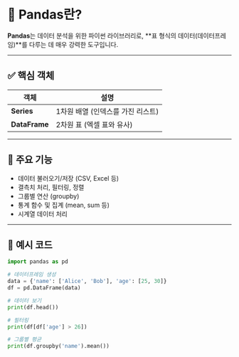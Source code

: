 # 🐼 Pandas란?

**Pandas**는 데이터 분석을 위한 파이썬 라이브러리로, **표 형식의 데이터(데이터프레임)**를 다루는 데 매우 강력한 도구입니다.

---

## ✅ 핵심 객체

| 객체 | 설명 |
|------|------|
| **Series** | 1차원 배열 (인덱스를 가진 리스트) |
| **DataFrame** | 2차원 표 (엑셀 표와 유사) |

---

## 🔧 주요 기능

- 데이터 불러오기/저장 (CSV, Excel 등)
- 결측치 처리, 필터링, 정렬
- 그룹별 연산 (groupby)
- 통계 함수 및 집계 (mean, sum 등)
- 시계열 데이터 처리

---

## 🧪 예시 코드

```python
import pandas as pd

# 데이터프레임 생성
data = {'name': ['Alice', 'Bob'], 'age': [25, 30]}
df = pd.DataFrame(data)

# 데이터 보기
print(df.head())

# 필터링
print(df[df['age'] > 26])

# 그룹별 평균
print(df.groupby('name').mean())

